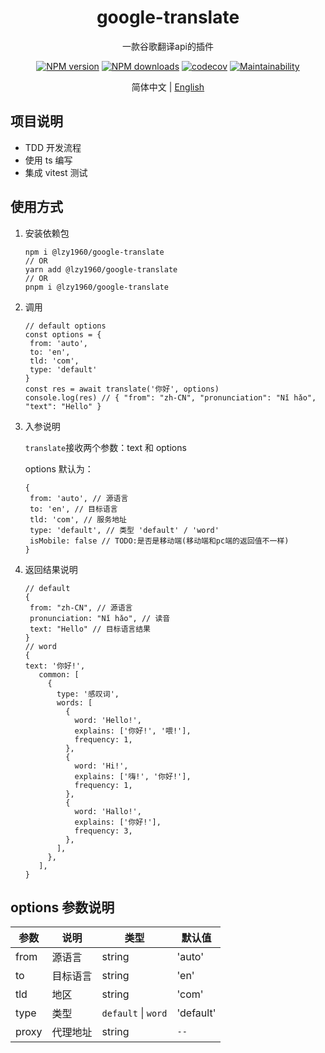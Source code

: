 <h1 align="center">google-translate</h1>

<p align="center">一款谷歌翻译api的插件</p>

<div align="center">

[![NPM version][npm-image]][npm-url] [![NPM downloads][download-image]][download-url] [![codecov][codecov-image]][codecov-url]
[![Maintainability][maintainability-image]][maintainability-url]

[npm-image]: http://img.shields.io/npm/v/@lzy1960/google-translate.svg
[npm-url]: http://npmjs.org/package/@lzy1960/google-translate
[download-image]: https://img.shields.io/npm/dm/@lzy1960/google-translate.svg
[download-url]: https://npmjs.org/package/@lzy1960/google-translate
[codecov-image]: https://codecov.io/gh/lzy1960/google-translate/branch/main/graph/badge.svg?token=O686OAR35N
[codecov-url]: https://codecov.io/gh/lzy1960/google-translate
[maintainability-image]: https://api.codeclimate.com/v1/badges/185da742ecab918b1a57/maintainability
[maintainability-url]: https://codeclimate.com/github/lzy1960/google-translate/maintainability

</div>

<p align="center">简体中文 | <a href="README-en.md">English</a></p>

## 项目说明

- TDD 开发流程
- 使用 ts 编写
- 集成 vitest 测试

## 使用方式

1. 安装依赖包

   ```JS
   npm i @lzy1960/google-translate
   // OR
   yarn add @lzy1960/google-translate
   // OR
   pnpm i @lzy1960/google-translate
   ```

2. 调用

   ```JS
   // default options
   const options = {
    from: 'auto',
    to: 'en',
    tld: 'com',
    type: 'default'
   }
   const res = await translate('你好', options)
   console.log(res) // { "from": "zh-CN", "pronunciation": "Nǐ hǎo", "text": "Hello" }
   ```

3. 入参说明

   `translate`接收两个参数：text 和 options

   options 默认为：

   ```JS
   {
    from: 'auto', // 源语言
    to: 'en', // 目标语言
    tld: 'com', // 服务地址
    type: 'default', // 类型 'default' / 'word'
    isMobile: false // TODO:是否是移动端(移动端和pc端的返回值不一样)
   }
   ```

4. 返回结果说明
   ```JS
   // default
   {
    from: "zh-CN", // 源语言
    pronunciation: "Nǐ hǎo", // 读音
    text: "Hello" // 目标语言结果
   }
   // word
   {
   text: '你好!',
      common: [
        {
          type: '感叹词',
          words: [
            {
              word: 'Hello!',
              explains: ['你好!', '喂!'],
              frequency: 1,
            },
            {
              word: 'Hi!',
              explains: ['嗨!', '你好!'],
              frequency: 1,
            },
            {
              word: 'Hallo!',
              explains: ['你好!'],
              frequency: 3,
            },
          ],
        },
      ],
   }
   ```

## options 参数说明

| 参数  | 说明     | 类型                | 默认值    |
| ----- | -------- | ------------------- | --------- |
| from  | 源语言   | string              | 'auto'    |
| to    | 目标语言 | string              | 'en'      |
| tld   | 地区     | string              | 'com'     |
| type  | 类型     | `default` \| `word` | 'default' |
| proxy | 代理地址 | string              | `--`      |
